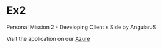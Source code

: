 # Ex2
Personal Mission 2 - Developing Client's Side by AngularJS

Visit the application on our [Azure](http://afekh.azurewebsites.net/)
